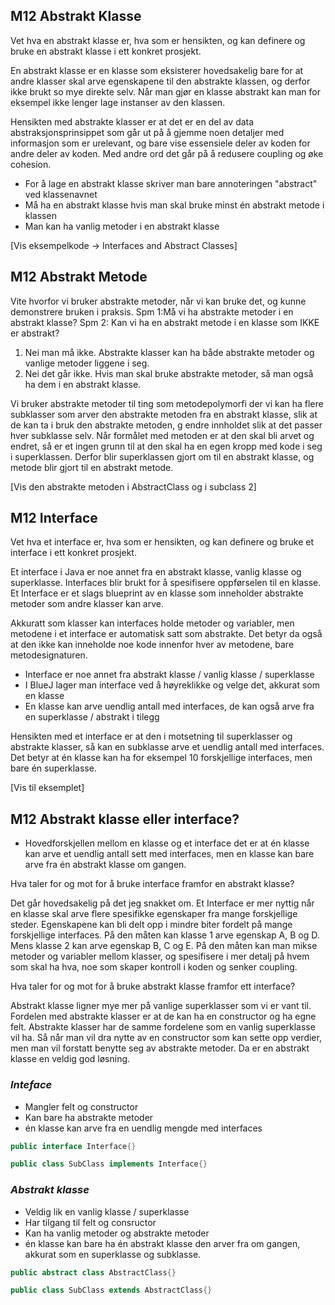 
## M12 Abstrakt Klasse
Vet hva en abstrakt klasse er, hva som er hensikten, og kan definere og bruke en abstrakt klasse i ett konkret prosjekt.

En abstrakt klasse er en klasse som eksisterer hovedsakelig bare for at andre klasser skal arve egenskapene til den abstrakte klassen, og derfor ikke brukt so mye direkte selv. Når man gjør en klasse abstrakt kan man for eksempel ikke lenger lage instanser av den klassen.

Hensikten med abstrakte klasser er at det er en del av data abstraksjonsprinsippet som går ut på å gjemme noen detaljer med informasjon som er urelevant, og bare vise essensiele deler av koden for andre deler av koden. Med andre ord det går på å redusere coupling og øke cohesion.

* For å lage en abstrakt klasse skriver man bare annoteringen "abstract" ved klassenavnet
* Må ha en abstrakt klasse hvis man skal bruke minst én abstrakt metode i klassen
* Man kan ha vanlig metoder i en abstrakt klasse

[Vis eksempelkode -> Interfaces and Abstract Classes]

## M12 Abstrakt Metode
Vite hvorfor vi bruker abstrakte metoder, når vi kan bruke det, og kunne demonstrere bruken i praksis. Spm 1:Må vi ha abstrakte metoder i en abstrakt klasse?  Spm 2: Kan vi ha en abstrakt metode i en klasse som IKKE er abstrakt?

1. Nei man må ikke. Abstrakte klasser kan ha både abstrakte metoder og vanlige metoder liggene i seg.
2. Nei det går ikke. Hvis man skal bruke abstrakte metoder, så man også ha dem i en abstrakt klasse.

Vi bruker abstrakte metoder til ting som metodepolymorfi der vi kan ha flere subklasser som arver den abstrakte metoden fra en abstrakt klasse, slik at de kan ta i bruk den abstrakte metoden, g endre innholdet slik at det passer hver subklasse selv. Når formålet med metoden er at den skal bli arvet og endret, så er et ingen grunn til at den skal ha en egen kropp med kode i seg i superklassen. Derfor blir superklassen gjort om til en abstrakt klasse, og metode blir gjort til en abstrakt metode.

[Vis den abstrakte metoden i AbstractClass og i subclass 2]

## M12 Interface
Vet hva et interface er, hva som er hensikten, og kan definere og bruke et interface i ett konkret prosjekt. 

Et interface i Java er noe annet fra en abstrakt klasse, vanlig klasse og superklasse. Interfaces blir brukt for å spesifisere oppførselen til en klasse. Et Interface er et slags blueprint av en klasse som inneholder abstrakte metoder som andre klasser kan arve.

Akkuratt som klasser kan interfaces holde metoder og variabler, men metodene i et interface er automatisk satt som abstrakte. Det betyr da også at den ikke kan inneholde noe kode innenfor hver av metodene, bare metodesignaturen.

* Interface er noe annet fra abstrakt klasse / vanlig klasse / superklasse
* I BlueJ lager man interface ved å høyreklikke og velge det, akkurat som en klasse
* En klasse kan arve uendlig antall med interfaces, de kan også arve fra en superklasse / abstrakt i tilegg

Hensikten med et interface er at den i motsetning til superklasser og abstrakte klasser, så kan en subklasse arve et uendlig antall med interfaces. Det betyr at én klasse kan ha for eksempel 10 forskjellige interfaces, men bare én superklasse.

[Vis til eksemplet]

## M12 Abstrakt klasse eller interface?
* Hovedforskjellen mellom en klasse og et interface det er at én klasse kan arve et uendlig antall sett med interfaces, men en klasse kan bare arve fra én abstrakt klasse om gangen.

Hva taler for og mot for å bruke interface framfor en abstrakt klasse?

Det går hovedsakelig på det jeg snakket om. Et Interface er mer nyttig når en klasse skal arve flere spesifikke egenskaper fra mange forskjellige steder. Egenskapene kan bli delt opp i mindre biter fordelt på mange forskjellige interfaces. På den måten kan klasse 1 arve egenskap A, B og D. Mens klasse 2 kan arve egenskap B, C og E. På den måten kan man mikse metoder og variabler mellom klasser, og spesifisere i mer detalj på hvem som skal ha hva, noe som skaper kontroll i koden og senker coupling.

Hva taler for og mot for å bruke abstrakt klasse framfor ett interface?

Abstrakt klasse ligner mye mer på vanlige superklasser som vi er vant til. Fordelen med abstrakte klasser er at de kan ha en constructor og ha egne felt. Abstrakte klasser har de samme fordelene som en vanlig superklasse vil ha. Så når man vil dra nytte av en constructor som kan sette opp verdier, men man vil forstatt benytte seg av abstrakte metoder. Da er en abstrakt klasse en veldig god løsning.

### *Inteface*
* Mangler felt og constructor
* Kan bare ha abstrakte metoder
* én klasse kan arve fra en uendlig mengde med interfaces
```java
public interface Interface{}

public class SubClass implements Interface{}
```

### *Abstrakt klasse*
* Veldig lik en vanlig klasse / superklasse
* Har tilgang til felt og consructor
* Kan ha vanlig metoder og abstrakte metoder
* én klasse kan bare ha én abstrakt klasse den arver fra om gangen, akkurat som en superklasse og subklasse.
```java
public abstract class AbstractClass{}

public class SubClass extends AbstractClass{}
```
